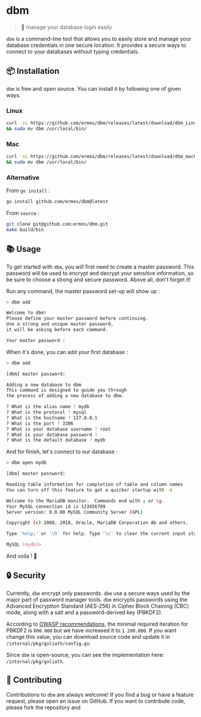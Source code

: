 # dbm
> 💼 manage your database login easily

`dbm` is a command-line tool that allows you
to easily store and manage your database credentials
in one secure location. It provides a secure ways to connect
to your databases without typing credentials.

## 📦 Installation

`dbm` is free and open source. You can install it by following one of given ways.

### Linux

```bash
curl -sL https://github.com/ermos/dbm/releases/latest/download/dbm_Linux_$(uname -m).tar.gz | tar -xvz --wildcards 'dbm' \
&& sudo mv dbm /usr/local/bin/
```

### Mac

```bash
curl -sL https://github.com/ermos/dbm/releases/latest/download/dbm_macOS_all.tar.gz | tar -xvz --wildcards 'dbm' \
&& sudo mv dbm /usr/local/bin/
```

[//]: # (### Windows)

[//]: # ()
[//]: # (Download the right archive from [the latest release page]&#40;https://github.com/ermos/dbm/releases/latest&#41;.)

### Alternative

From `go install` :
```bash
go install github.com/ermos/dbm@latest
```

From `source` :
```bash
git clone git@github.com:ermos/dbm.git
make build/bin
```

## 📚 Usage

To get started with `dbm`, you will first need to create a master password.
This password will be used to encrypt and decrypt your sensitive information,
so be sure to choose a strong and secure password. Above all, don't forget it!

Run any command, the master password set-up will show up :
```bash
> dbm add

Welcome to dbm!
Please define your master password before continuing.
Use a strong and unique master password,
it will be asking before each command.

Your master password :

```

When it's done, you can add your first database :
```bash
> dbm add

[dbm] master password: 

Adding a new database to dbm
This command is designed to guide you through
the process of adding a new database to dbm.

? What is the alias name ? mydb
? What is the protocol ? mysql
? What is the hostname ? 127.0.0.1
? What is the port ? 3306
? What is your database username ? root
? What is your database password ? 
? What is the default database ? mydb
```

And for finish, let's connect to our database :
```bash
> dbm open mydb

[dbm] master password: 

Reading table information for completion of table and column names
You can turn off this feature to get a quicker startup with -A

Welcome to the MariaDB monitor.  Commands end with ; or \g.
Your MySQL connection id is 123456789
Server version: 0.0.00 MySQL Community Server (GPL)

Copyright (c) 2000, 2018, Oracle, MariaDB Corporation Ab and others.

Type 'help;' or '\h' for help. Type '\c' to clear the current input statement.

MySQL [mydb]> 
```

And voila ! 🎉

## 🔒 Security

Currently, `dbm` encrypt only passwords.
`dbm` use a secure ways used by the major part of password manager tools.
`dbm` encrypts passwords using the Advanced Encryption Standard (AES-256)
in Cipher Block Chaining (CBC) mode, along with a salt
and a password-derived key (PBKDF2).

According to [OWASP recommendations](https://cheatsheetseries.owasp.org/cheatsheets/Password_Storage_Cheat_Sheet.html),
the minimal required iteration for PBKDF2 is `600.000` but we have increased it to `1.200.000`.
If you want change this value, you can download source code and update it in `/internal/pkg/goliath/config.go`.

Since `dbm` is open-source, you can see the implementation here: `/internal/pkg/goliath`.

## 🤝 Contributing

Contributions to `dbm` are always welcome!
If you find a bug or have a feature request, please open an issue on GitHub.
If you want to contribute code, please fork the repository and